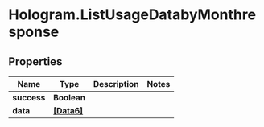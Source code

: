 # Hologram.ListUsageDatabyMonthresponse

## Properties
Name | Type | Description | Notes
------------ | ------------- | ------------- | -------------
**success** | **Boolean** |  | 
**data** | [**[Data6]**](Data6.md) |  | 


